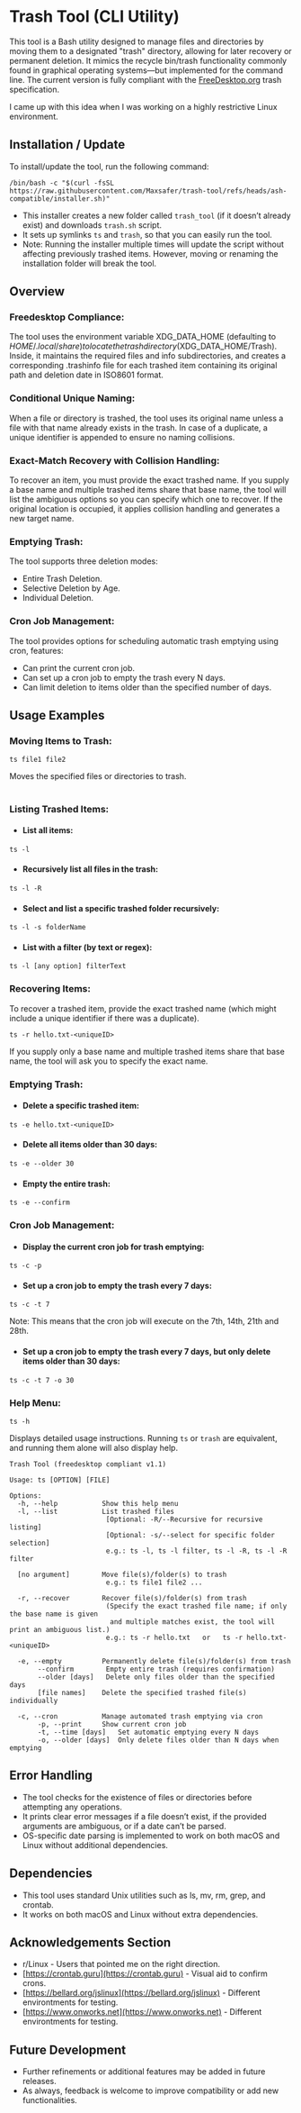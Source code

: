 # Trash Tool (CLI Utility)
This tool is a Bash utility designed to manage files and directories by moving them to a designated "trash" directory, allowing for later recovery or permanent deletion. It mimics the recycle bin/trash functionality commonly found in graphical operating systems—but implemented for the command line. The current version is fully compliant with the [FreeDesktop.org](https://specifications.freedesktop.org/trash-spec/latest/) trash specification.

I came up with this idea when I was working on a highly restrictive Linux environment.

## Installation / Update
To install/update the tool, run the following command:
```
/bin/bash -c "$(curl -fsSL https://raw.githubusercontent.com/Maxsafer/trash-tool/refs/heads/ash-compatible/installer.sh)"
```
* This installer creates a new folder called `trash_tool` (if it doesn’t already exist) and downloads `trash.sh` script.
* It sets up symlinks `ts` and `trash`, so that you can easily run the tool.
* Note: Running the installer multiple times will update the script without affecting previously trashed items. However, moving or renaming the installation folder will break the tool.

## Overview

### Freedesktop Compliance:
The tool uses the environment variable XDG_DATA_HOME (defaulting to $HOME/.local/share) to locate the trash directory ($XDG_DATA_HOME/Trash). Inside, it maintains the required files and info subdirectories, and creates a corresponding .trashinfo file for each trashed item containing its original path and deletion date in ISO8601 format.

### Conditional Unique Naming:
When a file or directory is trashed, the tool uses its original name unless a file with that name already exists in the trash. In case of a duplicate, a unique identifier is appended to ensure no naming collisions.

### Exact-Match Recovery with Collision Handling:
To recover an item, you must provide the exact trashed name. If you supply a base name and multiple trashed items share that base name, the tool will list the ambiguous options so you can specify which one to recover. If the original location is occupied, it applies collision handling and generates a new target name.

### Emptying Trash:
The tool supports three deletion modes:
* Entire Trash Deletion.
* Selective Deletion by Age.
* Individual Deletion.

### Cron Job Management:
The tool provides options for scheduling automatic trash emptying using cron, features:
* Can print the current cron job.
* Can set up a cron job to empty the trash every N days.
* Can limit deletion to items older than the specified number of days.

## Usage Examples
### Moving Items to Trash:
```
ts file1 file2
```
Moves the specified files or directories to trash.
#
### Listing Trashed Items:
* #### List all items:
```
ts -l
```
* #### Recursively list all files in the trash:
```
ts -l -R
```
* #### Select and list a specific trashed folder recursively:
```
ts -l -s folderName
```
* #### List with a filter (by text or regex):
```
ts -l [any option] filterText
```

### Recovering Items:
To recover a trashed item, provide the exact trashed name (which might include a unique identifier if there was a duplicate).
```
ts -r hello.txt-<uniqueID>
```
If you supply only a base name and multiple trashed items share that base name, the tool will ask you to specify the exact name.

### Emptying Trash:
* #### Delete a specific trashed item:
```
ts -e hello.txt-<uniqueID>
```
* #### Delete all items older than 30 days:
```
ts -e --older 30
```
* #### Empty the entire trash:
```
ts -e --confirm
```

### Cron Job Management:
* #### Display the current cron job for trash emptying:
```
ts -c -p
```
* #### Set up a cron job to empty the trash every 7 days:
```
ts -c -t 7
```
Note: This means that the cron job will execute on the 7th, 14th, 21th and 28th.
* #### Set up a cron job to empty the trash every 7 days, but only delete items older than 30 days:
```
ts -c -t 7 -o 30
```

### Help Menu:
```
ts -h
```
Displays detailed usage instructions. Running `ts` or `trash` are equivalent, and running them alone will also display help.
```
Trash Tool (freedesktop compliant v1.1)

Usage: ts [OPTION] [FILE]

Options:
  -h, --help           Show this help menu
  -l, --list           List trashed files
                        [Optional: -R/--Recursive for recursive listing]
                        [Optional: -s/--select for specific folder selection]
                        e.g.: ts -l, ts -l filter, ts -l -R, ts -l -R filter

  [no argument]        Move file(s)/folder(s) to trash
                        e.g.: ts file1 file2 ...

  -r, --recover        Recover file(s)/folder(s) from trash
                        (Specify the exact trashed file name; if only the base name is given
                         and multiple matches exist, the tool will print an ambiguous list.)
                        e.g.: ts -r hello.txt   or   ts -r hello.txt-<uniqueID>

  -e, --empty          Permanently delete file(s)/folder(s) from trash
       --confirm        Empty entire trash (requires confirmation)
       --older [days]   Delete only files older than the specified days
       [file names]    Delete the specified trashed file(s) individually

  -c, --cron           Manage automated trash emptying via cron
       -p, --print     Show current cron job
       -t, --time [days]   Set automatic emptying every N days
       -o, --older [days]  Only delete files older than N days when emptying
```

## Error Handling
* The tool checks for the existence of files or directories before attempting any operations.
* It prints clear error messages if a file doesn’t exist, if the provided arguments are ambiguous, or if a date can’t be parsed.
* OS-specific date parsing is implemented to work on both macOS and Linux without additional dependencies.

## Dependencies
* This tool uses standard Unix utilities such as ls, mv, rm, grep, and crontab.
* It works on both macOS and Linux without extra dependencies.

## Acknowledgements Section
* r/Linux - Users that pointed me on the right direction.
* [https://crontab.guru](https://crontab.guru) - Visual aid to confirm crons.
* [https://bellard.org/jslinux](https://bellard.org/jslinux) - Different environtments for testing.
* [https://www.onworks.net](https://www.onworks.net) - Different environtments for testing.

## Future Development
* Further refinements or additional features may be added in future releases.
* As always, feedback is welcome to improve compatibility or add new functionalities.

